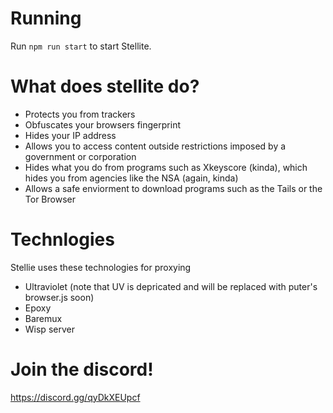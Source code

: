 # Running 
Run  <code>npm run start</code>  to start Stellite.    


# What does stellite do?
<ul>
    <li>Protects you from trackers</li>
    <li>Obfuscates your browsers fingerprint</li>
    <li>Hides your IP address</li>
    <li>Allows you to access content outside restrictions imposed by a government or corporation</li>
    <li>Hides what you do from programs such as Xkeyscore (kinda), which hides you from agencies like the NSA (again, kinda)</li>
    <li>Allows a safe enviorment to download programs such as the Tails or the Tor Browser</li>
</ul>

# Technlogies 
Stellie uses these technologies for proxying    
<ul>
    <li>Ultraviolet (note that UV is depricated and will be replaced with puter's browser.js soon)</li>
    <li>Epoxy</li>
    <li>Baremux</li>
    <li>Wisp server</li>
</ul>

# Join the discord!
https://discord.gg/qyDkXEUpcf